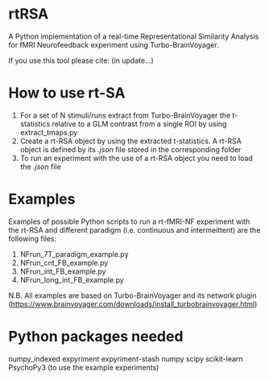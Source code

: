 # rtRSA
A Python implementation of a real-time Representational Similarity Analysis for fMRI Neurofeedback experiment using Turbo-BrainVoyager.

If you use this tool please cite: (in update...)

# How to use rt-SA 

  1) For a set of N stimuli/runs extract from Turbo-BrainVoyager the t-statistics relative to a GLM contrast from a single ROI by using extract_tmaps.py
  2) Create a rt-RSA object by using the extracted t-statistics. A rt-RSA object is defined by its *.json* file stored in the corresponding folder
  3) To run an experiment with the use of a rt-RSA object you need to load the *.json* file 

# Examples
Examples of possible Python scripts to run a rt-fMRI-NF experiment with the rt-RSA and different paradigm (i.e. continuous and intermeittent) are the following files:
  
  1) NFrun_7T_paradigm_example.py
  2) NFrun_cnt_FB_example.py
  3) NFrun_int_FB_example.py
  4) NFrun_long_int_FB_example.py
 
N.B. All examples are based on Turbo-BrainVoyager and its network plugin (https://www.brainvoyager.com/downloads/install_turbobrainvoyager.html) 

# Python packages needed
numpy_indexed
expyriment
expyriment-stash
numpy
scipy
scikit-learn
PsychoPy3 (to use the example experiments)



